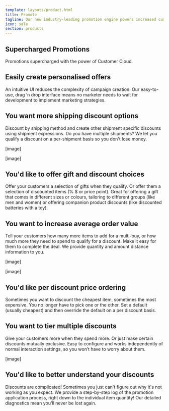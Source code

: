 ```yaml
---
template: layouts/product.html
title: Promote
tagline: Our new industry-leading promotion engine powers increased customer spend
icon: sale
section: products
---
```


## Supercharged Promotions

Promotions supercharged with the power of Customer Cloud.

## Easily create personalised offers

An intuitive UI reduces the complexity of campaign creation. Our easy-to-use, drag ‘n drop interface means no marketer needs to wait for development to implement marketing strategies.

## You want more shipping discount options

Discount by shipping method and create other shipment specific discounts using shipment expressions. Do you have multiple shipments? We let you qualify a discount on a per-shipment basis so you don't lose money.

[image]

[image]

## You'd like to offer gift and discount choices

Offer your customers a selection of gifts when they qualify. Or offer them a selection of discounted items (% $ or price point). Great for offering a gift that comes in different sizes or colours, tailoring to different groups (like men and women) or offering companion product discounts (like discounted batteries with a toy).

## You want to increase average order value

Tell your customers how many more items to add for a multi-buy, or how much more they need to spend to qualify for a discount. Make it easy for them to complete the deal. We provide quantity and amount distance information to you.

[image]

[image]

## You'd like per discount price ordering

Sometimes you want to discount the cheapest item, sometimes the most expensive. You no longer have to pick one or the other. Set a default (usually cheapest) and then override the default on a per discount basis.

## You want to tier multiple discounts

Give your customers more when they spend more. Or just make certain discounts mutually exclusive. Easy to configure and works independently of normal interaction settings, so you won’t have to worry about them.

[image]

## You'd like to better understand your discounts

Discounts are complicated! Sometimes you just can't figure out why it's not working as you expect. We provide a step-by-step log of the promotion application process, right down to the individual item quantity! Our detailed diagnostics mean you'll never be lost again.
